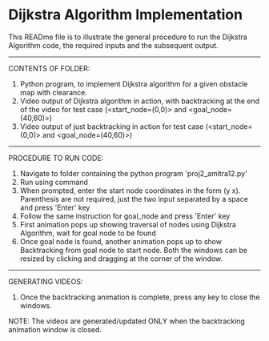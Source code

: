 # Dijkstra Algorithm Implementation

This READme file is to illustrate the general procedure to run the Dijkstra Algorithm code, the required inputs and the subsequent output.

****************************************************
CONTENTS OF FOLDER:
1) Python program, to implement Dijkstra algorithm for a given obstacle map with clearance.
2) Video output of Dijkstra algorithm in action, with backtracking at the end of the video for test case (<start_node=(0,0)> and <goal_node=(40,60)>)
3) Video output of just backtracking in action for test case (<start_node=(0,0)> and <goal_node=(40,60)>)

****************************************************

PROCEDURE TO RUN CODE:
1) Navigate to folder containing the python program 'proj2_amitra12.py'
2) Run using command <python3 proj2_amitra12.py>
3) When prompted, enter the start node coordinates in the form (y x). Parenthesis are not required, just the two input separated by a space and press 'Enter' key
4) Follow the same instruction for goal_node and press 'Enter' key
5) First animation pops up showing traversal of nodes using Dijkstra Algorithm, wait for goal node to be found
6) Once goal node is found, another animation pops up to show Backtracking from goal node to start node. Both the windows can be resized by clicking and dragging at the corner of the window.

****************************************************

GENERATING VIDEOS:
1) Once the backtracking animation is complete, press any key to close the windows. 

NOTE: The videos are generated/updated ONLY when the backtracking animation window is closed. 


